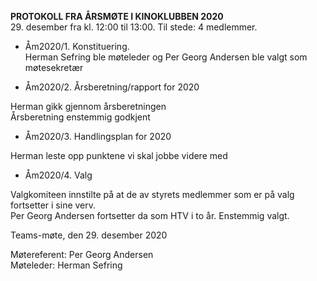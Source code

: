 **PROTOKOLL FRA ÅRSMØTE I KINOKLUBBEN 2020**  
                                           29. desember fra kl. 12:00 til 13:00.
Til stede: 4 medlemmer.


+ Åm2020/1. Konstituering.  
Herman Sefring ble møteleder og Per Georg Andersen ble valgt som møtesekretær  

+ Åm2020/2. Årsberetning/rapport for 2020  

Herman gikk gjennom årsberetningen  
Årsberetning enstemmig godkjent  

+ Åm2020/3.  Handlingsplan for 2020  

Herman leste opp punktene vi skal jobbe videre med  

+ Åm2020/4.    Valg  

Valgkomiteen innstilte på at de av styrets medlemmer som er på valg fortsetter i sine verv.  
Per Georg Andersen fortsetter da som HTV i to år. Enstemmig valgt.  

Teams-møte, den 29. desember 2020  


Møtereferent: Per Georg Andersen  
Møteleder: Herman Sefring
